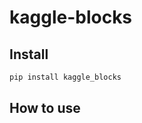 kaggle-blocks
================

<!-- WARNING: THIS FILE WAS AUTOGENERATED! DO NOT EDIT! -->

## Install

``` sh
pip install kaggle_blocks
```

## How to use
